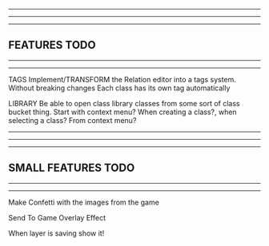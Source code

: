 --------------------------------------------------------------------------------------
--------------------------------------------------------------------------------------
--------------------------------------------------------------------------------------
FEATURES TODO
--------------------------------------------------------------------------------------
--------------------------------------------------------------------------------------
--------------------------------------------------------------------------------------

TAGS
  Implement/TRANSFORM the Relation editor into a tags system. Without breaking changes
  Each class has its own tag automatically

LIBRARY
  Be able to open class library classes from some sort of class bucket thing. Start with context menu?
  When creating a class?, when selecting a class? From context menu?

--------------------------------------------------------------------------------------
--------------------------------------------------------------------------------------
--------------------------------------------------------------------------------------
SMALL FEATURES TODO
--------------------------------------------------------------------------------------
--------------------------------------------------------------------------------------
--------------------------------------------------------------------------------------

Make Confetti with the images from the game

Send To Game Overlay Effect

When layer is saving show it!